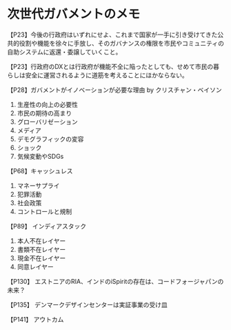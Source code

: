 # 次世代ガバメントのメモ
【P23】今後の行政府はいずれにせよ、これまで国家が一手に引き受けてきた公共的役割や機能を徐々に手放し、そのガバナンスの権限を市民やコミュニティの自助システムに返還・委譲していくこと。

【P23】行政府のDXとは行政府が機能不全に陥ったとしても、せめて市民の暮らしは安全に運営されるように道筋を考えることにほかならない。

【P28】ガバメントがイノベーションが必要な理由
by クリスチャン・ベイソン
1. 生産性の向上の必要性
2. 市民の期待の高まり
3. グローバリゼーション
4. メディア
5. デモグラフィックの変容
6. ショック
7. 気候変動やSDGs

【P68】キャッシュレス
1. マネーサプライ
2. 犯罪活動
3. 社会政策
4. コントロールと規制

【P89】
インディアスタック
1. 本人不在レイヤー
2. 書類不在レイヤー
3. 現金不在レイヤー
4. 同意レイヤー

【P130】
エストニアのRIA、インドのiSpiritの存在は、コードフォージャパンの未来？

【P135】
デンマークデザインセンターは実証事業の受け皿

【P141】
アウトカム